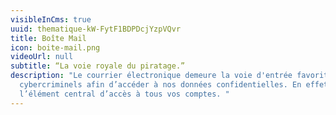 ```yaml
---
visibleInCms: true
uuid: thematique-kW-FytF1BDPDcjYzpVQvr
title: Boîte Mail
icon: boite-mail.png
videoUrl: null
subtitle: “La voie royale du piratage.”
description: "Le courrier électronique demeure la voie d'entrée favorite des
  cybercriminels afin d’accéder à nos données confidentielles. En effet, c’est
  l’élément central d’accès à tous vos comptes. "
---
```


